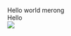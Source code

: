 Hello world
merong<br>
Hello<br>
<img src = "https://lh3.googleusercontent.com/proxy/Lk26RvJPkgzl_YPs-YwTljecZTXpCf2Q7veWrwnM4zt-d9x1oZWM1uCyowSHAGczIaM3rEezH-tfBHYUy8zZyrhoxC8qm_5ueIMreBWzd9yHJcauIO2K">
